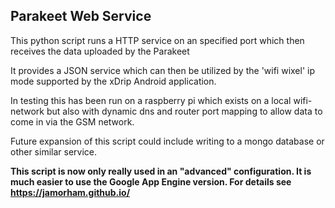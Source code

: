 ## Parakeet Web Service

This python script runs a HTTP service on an specified port which then receives the data uploaded by the Parakeet

It provides a JSON service which can then be utilized by the 'wifi wixel' ip mode supported by the xDrip Android application.

In testing this has been run on a raspberry pi which exists on a local wifi-network but also with dynamic dns and router port mapping to allow data to come in via the GSM network.

Future expansion of this script could include writing to a mongo database or other similar service.

**This script is now only really used in an "advanced" configuration. It is much easier to use the Google App Engine version. For details see https://jamorham.github.io/**
